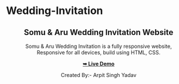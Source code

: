 # Wedding-Invitation
<div align="center">

  <h2 align="center">Somu & Aru Wedding Invitation Website</h2>

  Somu & Aru Wedding Invitation is a fully responsive website, <br />Responsive for all devices, build using HTML, CSS.

  <a href="https://somu-birthday-card-02.vercel.app/"><strong>➥ Live Demo</strong></a>

  Created By:- Arpit Singh Yadav

</div>
